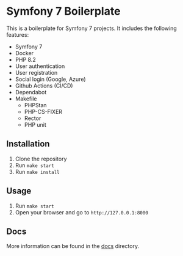 # Symfony 7 Boilerplate

This is a boilerplate for Symfony 7 projects. It includes the following features:

- Symfony 7
- Docker
- PHP 8.2
- User authentication
- User registration
- Social login (Google, Azure)
- Github Actions (CI/CD)
- Dependabot
- Makefile
  - PHPStan
  - PHP-CS-FIXER
  - Rector
  - PHP unit

## Installation

1. Clone the repository
2. Run `make start`
3. Run `make install`

## Usage

1. Run `make start`
2. Open your browser and go to `http://127.0.0.1:8000`

## Docs

More information can be found in the [docs](docs/docs.md) directory.